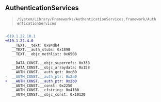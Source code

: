 ## AuthenticationServices

> `/System/Library/Frameworks/AuthenticationServices.framework/AuthenticationServices`

```diff

-619.1.22.10.1
+619.1.22.4.0
   __TEXT.__text: 0x84db4
   __TEXT.__auth_stubs: 0x1890
   __TEXT.__objc_methlist: 0x6508

   __DATA_CONST.__objc_superrefs: 0x338
   __DATA_CONST.__objc_arraydata: 0x158
   __AUTH_CONST.__auth_got: 0xc60
-  __AUTH_CONST.__auth_ptr: 0x2a0
+  __AUTH_CONST.__auth_ptr: 0x2b0
   __AUTH_CONST.__const: 0x2250
   __AUTH_CONST.__cfstring: 0x4f80
   __AUTH_CONST.__objc_const: 0x10120

```
